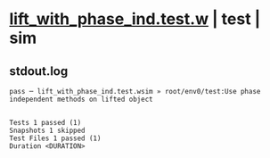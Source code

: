 # [lift_with_phase_ind.test.w](../../../../../examples/tests/valid/lift_with_phase_ind.test.w) | test | sim

## stdout.log
```log
pass ─ lift_with_phase_ind.test.wsim » root/env0/test:Use phase independent methods on lifted object
 
 
Tests 1 passed (1)
Snapshots 1 skipped
Test Files 1 passed (1)
Duration <DURATION>
```

